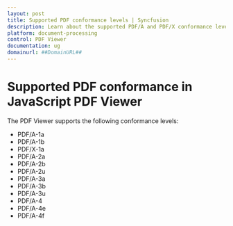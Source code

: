 ```yaml
---
layout: post
title: Supported PDF conformance levels | Syncfusion
description: Learn about the supported PDF/A and PDF/X conformance levels in the JavaScript PDF Viewer component.
platform: document-processing
control: PDF Viewer
documentation: ug
domainurl: ##DomainURL##
---
```


# Supported PDF conformance in JavaScript PDF Viewer

The PDF Viewer supports the following conformance levels:

* PDF/A-1a
* PDF/A-1b
* PDF/X-1a
* PDF/A-2a
* PDF/A-2b
* PDF/A-2u
* PDF/A-3a
* PDF/A-3b
* PDF/A-3u
* PDF/A-4
* PDF/A-4e
* PDF/A-4f
